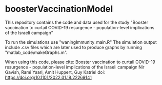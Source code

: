 # boosterVaccinationModel
This repository contains the code and data used for the study "Booster vaccination to curtail COVID-19 resurgence - population-level implications of the Israeli campaign"

To run the simulations use "waningImmunity_main.R"
The simulation output include .csv files which are later used to produce graphs by running "matlab_code\makeGraphs.m". 

When using this code, please cite: 
Booster vaccination to curtail COVID-19 resurgence - population-level implications of the Israeli campaign
Nir Gavish, Rami Yaari, Amit Huppert, Guy Katriel
doi: https://doi.org/10.1101/2022.01.18.22269141
